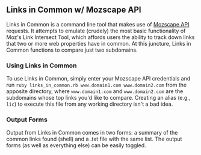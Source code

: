 Links in Common w/ Mozscape API
-------------------------------

Links in Common is a command line tool that makes use of [Mozscape API](https://github.com/seomoz/SEOmozAPISamples) requests. It attempts to emulate (crudely) the most basic functionality of Moz's Link Intersect Tool, which affords users the ability to track down links that two or more web properties have in common. At this juncture, Links in Common functions to compare just two subdomains.

### Using Links in Common

To use Links in Common, simply enter your Mozscape API credentials and run `ruby links_in_common.rb www.domain1.com www.domain2.com` from the apposite directory, where `www.domain1.com` and `www.domain2.com` are the subdomains whose top links you'd like to compare. Creating an alias (e.g., `lic`) to execute this file from any working directory isn't a bad idea.

### Output Forms

Output from Links in Common comes in two forms: a summary of the common links found (shell) and a .txt file with the same list. The output forms (as well as everything else) can be easily toggled.

